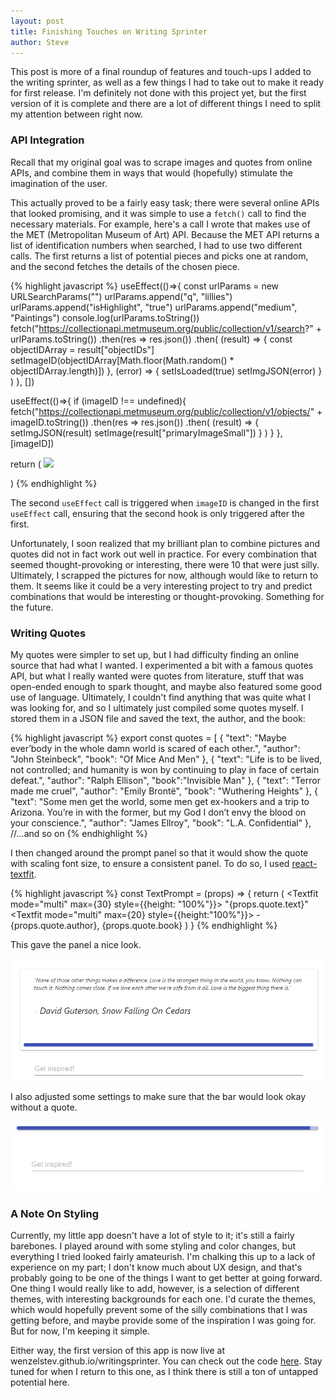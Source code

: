 ```yaml
---
layout: post
title: Finishing Touches on Writing Sprinter
author: Steve
---
```

This post is more of a final roundup of features and touch-ups I added to the writing sprinter, as well as a few things I had to take out to make it ready for first release. I'm definitely not done with this project yet, but the first version of it is complete and there are a lot of different things I need to split my attention between right now.

### API Integration
Recall that my original goal was to scrape images and quotes from online APIs, and combine them in ways that would (hopefully) stimulate the imagination of the user.

This actually proved to be a fairly easy task; there were several online APIs that looked promising, and it was simple to use a `fetch()` call to find the necessary materials. For example, here's a call I wrote that makes use of the MET (Metropolitan Museum of Art) API. Because the MET API returns a list of identification numbers when searched, I had to use two different calls. The first returns a list of potential pieces and picks one at random, and the second fetches the details of the chosen piece.

{% highlight javascript %}
useEffect(()=>{
  const urlParams = new URLSearchParams("")
  urlParams.append("q", "lillies")
  urlParams.append("isHighlight", "true")
  urlParams.append("medium", "Paintings")
  console.log(urlParams.toString())
  fetch("https://collectionapi.metmuseum.org/public/collection/v1/search?" + urlParams.toString())
    .then(res => res.json())
    .then(
      (result) => {
        const objectIDArray = result["objectIDs"]
        setImageID(objectIDArray[Math.floor(Math.random() * objectIDArray.length)])
      },
      (error) => {
        setIsLoaded(true)
        setImgJSON(error)
      }
    )
}, [])

useEffect(()=>{
  if (imageID !== undefined){
    fetch("https://collectionapi.metmuseum.org/public/collection/v1/objects/" + imageID.toString())
      .then(res => res.json())
      .then(
        (result) => {
          setImgJSON(result)
          setImage(result["primaryImageSmall"])
        }
      )
  }
}, [imageID])

return (
  <Grid item>
    <Box m={2}>
      <img src={image} height={200}/>
    </Box>
  </Grid>

)
{% endhighlight %}

The second `useEffect` call is triggered when `imageID` is changed in the first `useEffect` call, ensuring that the second hook is only triggered after the first.

Unfortunately, I soon realized that my brilliant plan to combine pictures and quotes did not in fact work out well in practice. For every combination that seemed thought-provoking or interesting, there were 10 that were just silly. Ultimately, I scrapped the pictures for now, although  would like to return to them. It seems like it could be a very interesting project to try and predict combinations that would be interesting or thought-provoking. Something for the future.

### Writing Quotes

My quotes were simpler to set up, but I had difficulty finding an online source that had what I wanted. I experimented a bit with a famous quotes API, but what I really wanted were quotes from literature, stuff that was open-ended enough to spark thought, and maybe also featured some good use of language. Ultimately, I couldn't find anything that was quite what I was looking for, and so I ultimately just compiled some quotes myself. I stored them in a JSON file and saved the text, the author, and the book:

{% highlight javascript %}
export const quotes = [
  {
    "text": "Maybe ever’body in the whole damn world is scared of each other.",
    "author": "John Steinbeck",
    "book": "Of Mice And Men"
  },
  {
    "text": "Life is to be lived, not controlled; and humanity is won by continuing to play in face of certain defeat.",
    "author": "Ralph Ellison",
    "book":"Invisible Man"
  },
  {
    "text": "Terror made me cruel",
    "author": "Emily Brontë",
    "book": "Wuthering Heights"
  },
  {
    "text": "Some men get the world, some men get ex-hookers and a trip to Arizona. You’re in with the former, but my God I don’t envy the blood on your conscience.",
    "author": "James Ellroy",
    "book": "L.A. Confidential"
  },
  //...and so on
{% endhighlight %}

I then changed around the prompt panel so that it would show the quote with scaling font size, to ensure a consistent panel. To do so, I used [react-textfit](https://www.npmjs.com/package/react-textfit).

{% highlight javascript %}
const TextPrompt = (props) => {
  return (
      <Box m={2} p={2} fontStyle="italic">
        <Box height={props.textHeight}>
          <Textfit mode="multi" max={30} style={{height: "100%"}}>
            "{props.quote.text}"
          </Textfit>
        </Box>
        <Box height={50} mt={2}>
          <Textfit mode="multi" max={20} style={{height:"100%"}}>
            - {props.quote.author}, {props.quote.book}
          </Textfit>
        </Box>
      </Box>
  )
}
{% endhighlight %}

This gave the panel a nice look.

![alt text](/assets/img/posts/writing-sprint/new-quote-panel.png)

I also adjusted some settings to make sure that the bar would look okay without a quote.

![alt text](/assets/img/posts/writing-sprint/new-timer-bar.png)

### A Note On Styling

Currently, my little app doesn't have a lot of style to it; it's still a fairly barebones. I played around with some styling and color changes, but everything I tried looked fairly amateurish. I'm chalking this up to a lack of experience on my part; I don't know much about UX design, and that's probably going to be one of the things I want to get better at going forward. One thing I would really like to add, however, is a selection of different themes, with interesting backgrounds for each one. I'd curate the themes, which would hopefully prevent some of the silly combinations that I was getting before, and maybe provide some of the inspiration I was going for. But for now, I'm keeping it simple.

Either way, the first version of this app is now live at wenzelstev.github.io/writingsprinter. You can check out the code [here](https://github.com/wenzstev/writingsprinter). Stay tuned for when I return to this one, as I think there is still a ton of untapped potential here.
